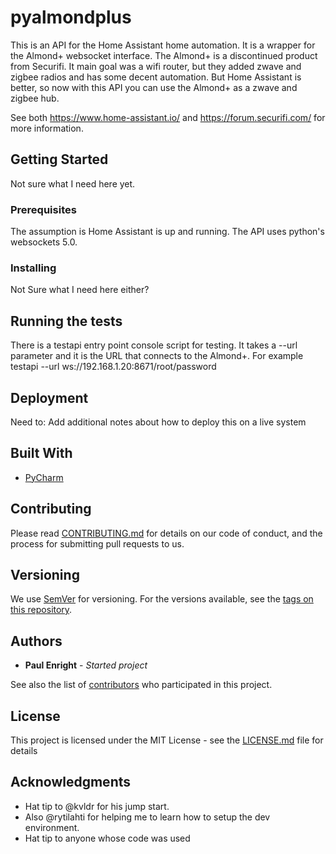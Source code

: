 # pyalmondplus

This is an API for the Home Assistant home automation.
It is a wrapper for the Almond+ websocket interface.
The Almond+ is a discontinued product from Securifi. It main goal was a wifi router, but they added zwave and zigbee radios and has some decent automation. But Home Assistant is better, so now with this API you can use the Almond+ as a zwave and zigbee hub.

See both https://www.home-assistant.io/ and https://forum.securifi.com/ for more information.

## Getting Started

Not sure what I need here yet.

### Prerequisites

The assumption is Home Assistant is up and running. The API uses python's websockets 5.0.

### Installing

Not Sure what I need  here either?

## Running the tests

There is a testapi entry point console script for testing. It takes a --url parameter and it is the URL that connects to the Almond+.
For example testapi --url ws://192.168.1.20:8671/root/password

## Deployment

Need to: Add additional notes about how to deploy this on a live system

## Built With

* [PyCharm](https://www.jetbrains.com/pycharm/?fromMenu)

## Contributing

Please read [CONTRIBUTING.md](https://gist.github.com/PurpleBooth/b24679402957c63ec426) for details on our code of conduct, and the process for submitting pull requests to us.

## Versioning

We use [SemVer](http://semver.org/) for versioning. For the versions available, see the [tags on this repository](https://github.com/your/project/tags).

## Authors

* **Paul Enright** - *Started project*

See also the list of [contributors](https://github.com/your/project/contributors) who participated in this project.

## License

This project is licensed under the MIT License - see the [LICENSE.md](LICENSE.md) file for details

## Acknowledgments
* Hat tip to @kvldr for his jump start.
* Also @rytilahti for helping me to learn how to setup the dev environment.
* Hat tip to anyone whose code was used
